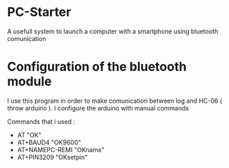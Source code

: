 # PC-Starter
A usefull system to launch a computer with a smartphone using bluetooth comunication

# Configuration of the bluetooth module
I use this program in order to make comunication between log and HC-06 ( throw arduino ). I configure the arduino with manual commands

Commands that i used :
* AT
"OK"
* AT+BAUD4
"OK9600"
* AT+NAMEPC-REMI
"OKname"
* AT+PIN3209
"OKsetpin"
